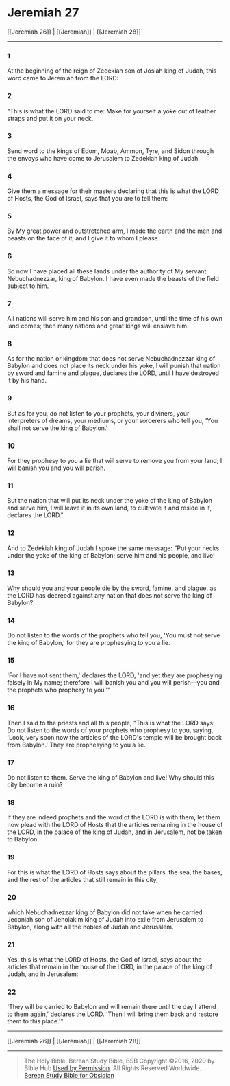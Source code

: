 # Jeremiah 27

[[Jeremiah 26]] | [[Jeremiah]] | [[Jeremiah 28]]

---

### 1
At the beginning of the reign of Zedekiah son of Josiah king of Judah, this word came to Jeremiah from the LORD:

### 2
"This is what the LORD said to me: Make for yourself a yoke out of leather straps and put it on your neck.

### 3
Send word to the kings of Edom, Moab, Ammon, Tyre, and Sidon through the envoys who have come to Jerusalem to Zedekiah king of Judah.

### 4
Give them a message for their masters declaring that this is what the LORD of Hosts, the God of Israel, says that you are to tell them:

### 5
By My great power and outstretched arm, I made the earth and the men and beasts on the face of it, and I give it to whom I please.

### 6
So now I have placed all these lands under the authority of My servant Nebuchadnezzar, king of Babylon. I have even made the beasts of the field subject to him.

### 7
All nations will serve him and his son and grandson, until the time of his own land comes; then many nations and great kings will enslave him.

### 8
As for the nation or kingdom that does not serve Nebuchadnezzar king of Babylon and does not place its neck under his yoke, I will punish that nation by sword and famine and plague, declares the LORD, until I have destroyed it by his hand.

### 9
But as for you, do not listen to your prophets, your diviners, your interpreters of dreams, your mediums, or your sorcerers who tell you, 'You shall not serve the king of Babylon.'

### 10
For they prophesy to you a lie that will serve to remove you from your land; I will banish you and you will perish.

### 11
But the nation that will put its neck under the yoke of the king of Babylon and serve him, I will leave it in its own land, to cultivate it and reside in it, declares the LORD."

### 12
And to Zedekiah king of Judah I spoke the same message: "Put your necks under the yoke of the king of Babylon; serve him and his people, and live!

### 13
Why should you and your people die by the sword, famine, and plague, as the LORD has decreed against any nation that does not serve the king of Babylon?

### 14
Do not listen to the words of the prophets who tell you, 'You must not serve the king of Babylon,' for they are prophesying to you a lie.

### 15
'For I have not sent them,' declares the LORD, 'and yet they are prophesying falsely in My name; therefore I will banish you and you will perish—you and the prophets who prophesy to you.'"

### 16
Then I said to the priests and all this people, "This is what the LORD says: Do not listen to the words of your prophets who prophesy to you, saying, 'Look, very soon now the articles of the LORD's temple will be brought back from Babylon.' They are prophesying to you a lie.

### 17
Do not listen to them. Serve the king of Babylon and live! Why should this city become a ruin?

### 18
If they are indeed prophets and the word of the LORD is with them, let them now plead with the LORD of Hosts that the articles remaining in the house of the LORD, in the palace of the king of Judah, and in Jerusalem, not be taken to Babylon.

### 19
For this is what the LORD of Hosts says about the pillars, the sea, the bases, and the rest of the articles that still remain in this city,

### 20
which Nebuchadnezzar king of Babylon did not take when he carried Jeconiah son of Jehoiakim king of Judah into exile from Jerusalem to Babylon, along with all the nobles of Judah and Jerusalem.

### 21
Yes, this is what the LORD of Hosts, the God of Israel, says about the articles that remain in the house of the LORD, in the palace of the king of Judah, and in Jerusalem:

### 22
'They will be carried to Babylon and will remain there until the day I attend to them again,' declares the LORD. 'Then I will bring them back and restore them to this place.'"

---

[[Jeremiah 26]] | [[Jeremiah]] | [[Jeremiah 28]]

---

> The Holy Bible, Berean Study Bible, BSB
> Copyright &copy;2016, 2020 by Bible Hub
> [Used by Permission](https://berean.bible/terms.htm). All Rights Reserved Worldwide.
> [Berean Study Bible for Obsidian](https://github.com/gapmiss/berean-study-bible-for-obsidian)

